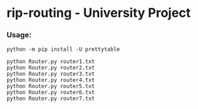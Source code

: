 # rip-routing - University Project

### Usage: 
```
python -m pip install -U prettytable

python Router.py router1.txt
python Router.py router2.txt
python Router.py router3.txt
python Router.py router4.txt
python Router.py router5.txt
python Router.py router6.txt
python Router.py router7.txt
```
